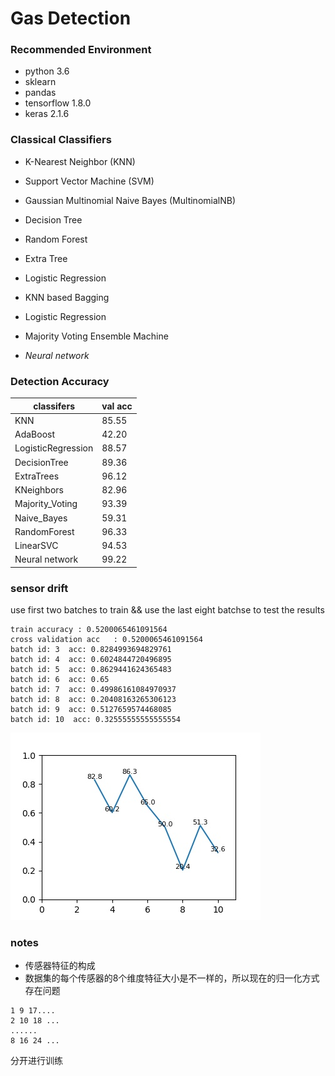 # Gas Detection

### Recommended Environment
* python 3.6
* sklearn
* pandas
* tensorflow 1.8.0
* keras 2.1.6

### Classical Classifiers
* K-Nearest Neighbor (KNN)
* Support Vector Machine (SVM)
* Gaussian Multinomial Naive Bayes (MultinomialNB)
* Decision Tree
* Random Forest
* Extra Tree
* Logistic Regression
* KNN based Bagging
* Logistic Regression
* Majority Voting Ensemble Machine

* *_Neural network_*

### Detection Accuracy
|   classifers   | val acc |
|----------------|---------|
|      KNN       |  85.55  |
|   AdaBoost     |  42.20  |
|LogisticRegression|88.57  |
|DecisionTree    |  89.36  |
|ExtraTrees      | 96.12   |
|KNeighbors      | 82.96   |
|Majority_Voting | 93.39   |
|Naive_Bayes     | 59.31   |
|RandomForest    | 96.33   |
|LinearSVC       | 94.53   |
| Neural network |  99.22  |

### sensor drift 
use first two batches to train &&
use the last eight batchse to test
the results
```
train accuracy : 0.5200065461091564
cross validation acc   : 0.5200065461091564
batch id: 3  acc: 0.8284993694829761
batch id: 4  acc: 0.6024844720496895
batch id: 5  acc: 0.8629441624365483
batch id: 6  acc: 0.65
batch id: 7  acc: 0.49986161084970937
batch id: 8  acc: 0.20408163265306123
batch id: 9  acc: 0.5127659574468085
batch id: 10  acc: 0.32555555555555554
```
![acc_ accuary](acc_batch.jpg)

### notes
* 传感器特征的构成
* 数据集的每个传感器的8个维度特征大小是不一样的，所以现在的归一化方式存在问题
```
1 9 17....
2 10 18 ...
......
8 16 24 ...
```
分开进行训练